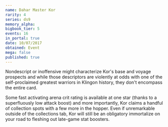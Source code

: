 ```yaml
---
name: Dahar Master Kor
rarity: 4
series: ds9
memory_alpha:
bigbook_tier: 5
events: 16
in_portal: true
date: 10/07/2017
obtained: Event
mega: false
published: true
---
```


Nondescript or inoffensive might characterize Kor's base and voyage prospects and while those descriptors are violently at odds with one of the self-proclaimed greatest warriors in Klingon history, they don't encompass the entire card.

Some fast activating arena crit rating is available at one star (thanks to a superfluously low attack boost) and more importantly, Kor claims a handful of collection spots with a few more in the hopper. Even if unremarkable outside of the collections tab, Kor will still be an obligatory immortalize on your road to fleshing out late-game stat boosters.
